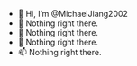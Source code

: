 - 👋 Hi, I’m @MichaelJiang2002
- 👀 Nothing right there.
- 🌱 Nothing right there.
- 💞️ Nothing right there.
- 📫 Nothing right there.

<!---
Nothing ✨ right ✨ there.
--->
